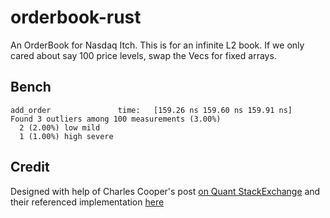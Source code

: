 # orderbook-rust

An OrderBook for Nasdaq Itch. This is for an infinite L2 book. If we only cared about say 100 price levels, swap the Vecs for fixed arrays.

## Bench

```
add_order               time:   [159.26 ns 159.60 ns 159.91 ns]
Found 3 outliers among 100 measurements (3.00%)
  2 (2.00%) low mild
  1 (1.00%) high severe
```

## Credit

Designed with help of Charles Cooper's post [on Quant StackExchange](https://quant.stackexchange.com/a/32482) and their referenced implementation [here](https://github.com/charles-cooper/itch-order-book)

